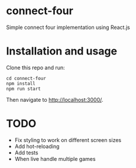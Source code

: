 # connect-four
Simple connect four implementation using React.js

# Installation and usage
Clone this repo and run:  
```
cd connect-four
npm install
npm run start
```

Then navigate to [http://localhost:3000/](http://localhost:3000/).

# TODO  
* Fix styling to work on different screen sizes
* Add hot-reloading
* Add tests
* When live handle multiple games
